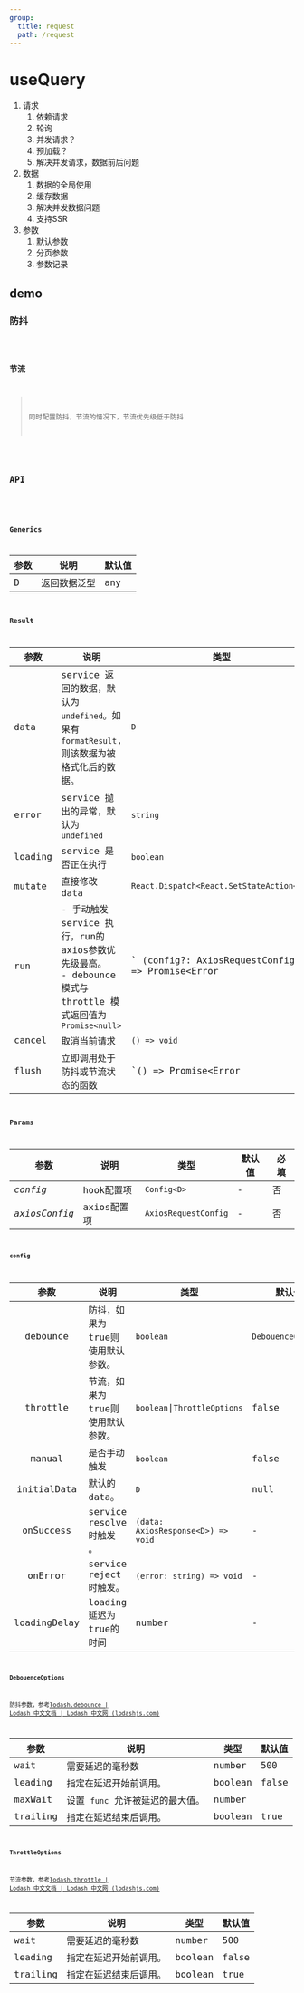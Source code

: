 ```yaml
---
group:
  title: request
  path: /request
---
```


# useQuery

1. 请求
   1. 依赖请求
   2. 轮询
   3. 并发请求？
   4. 预加载？
   5. 解决并发请求，数据前后问题
2. 数据
   1. 数据的全局使用
   2. 缓存数据
   3. 解决并发数据问题
   4. 支持SSR
3. 参数
   1. 默认参数
   2. 分页参数
   3. 参数记录

## demo

### 防抖
<code src="./Demo/debounce.tsx"/>

### 节流

> 同时配置防抖，节流的情况下，节流优先级低于防抖

<code src="./Demo/throttle.tsx"/>


## API

```typescript

```

### Generics

| 参数 | 说明         | 默认值 |
| ---- | ------------ | ------ |
| D    | 返回数据泛型 | any    |

### Result

| 参数    | 说明                                                         | 类型                                                         |
| ------- | ------------------------------------------------------------ | ------------------------------------------------------------ |
| data    | service 返回的数据，默认为 `undefined`。如果有 `formatResult`, 则该数据为被格式化后的数据。 | `D`                                                          |
| error   | service 抛出的异常，默认为 `undefined`                       | `string`                                                     |
| loading | service 是否正在执行                                         | `boolean`                                                    |
| mutate  | 直接修改 data                                                | `React.Dispatch<React.SetStateAction<D>>`                    |
| run     | - 手动触发 service 执行，run的axios参数优先级最高。<br />- debounce 模式与 throttle 模式返回值为 `Promise<null>` | ` (config?: AxiosRequestConfig) => Promise<Error |AxiosResponse<D>>` |
| cancel  | 取消当前请求                                                 | `() => void`                                                 |
| flush   | 立即调用处于防抖或节流状态的函数                             | `() => Promise<Error |AxiosResponse<D>>`                     |



### Params

| 参数          | 说明        | 类型                 | 默认值 | 必填 |
| ------------- | ----------- | -------------------- | ------ | ---- |
| *config*      | hook配置项  | `Config<D>`          | -      | 否   |
| *axiosConfig* | axios配置项 | `AxiosRequestConfig` | -      | 否   |

#### config


| **参数** | **说明**                         | **类型**                     | **默认值** | 必填 |
| :------: | -------------------------------- | ---------------------------- | ---------- | ---- |
| debounce | 防抖，如果为true则使用默认参数。 | `boolean`|`DebouenceOptions` |false | 否      |
| throttle | 节流，如果为true则使用默认参数。 | `boolean`\|`ThrottleOptions` | false | 否   |
| manual   | 是否手动触发                     | `boolean`                    | false      | 否   |
| initialData  | 默认的 data。            | `D`                                | null   | 否   |
| onSuccess    | service resolve时触发 。 | `(data: AxiosResponse<D>) => void` | -      | 否   |
| onError      | service reject时触发。   | `(error: string) => void`          | -      | 否   |
| loadingDelay | loading延迟为true的时间  | number                             | -      | 否   |


#### DebouenceOptions

防抖参数，参考[lodash.debounce | Lodash 中文文档 | Lodash 中文网 (lodashjs.com)](https://www.lodashjs.com/docs/lodash.debounce)

| 参数     | 说明                             | 类型    | 默认值 |
| -------- | -------------------------------- | ------- | ------ |
| wait     | 需要延迟的毫秒数                 | number  | 500    |
| leading  | 指定在延迟开始前调用。           | boolean | false  |
| maxWait  | 设置 `func` 允许被延迟的最大值。 | number  |        |
| trailing | 指定在延迟结束后调用。           | boolean | true   |

#### ThrottleOptions

节流参数，参考[lodash.throttle | Lodash 中文文档 | Lodash 中文网 (lodashjs.com)](https://www.lodashjs.com/docs/lodash.throttle)

| 参数     | 说明                   | 类型    | 默认值 |
| -------- | ---------------------- | ------- | ------ |
| wait     | 需要延迟的毫秒数       | number  | 500    |
| leading  | 指定在延迟开始前调用。 | boolean | false  |
| trailing | 指定在延迟结束后调用。 | boolean | true   |